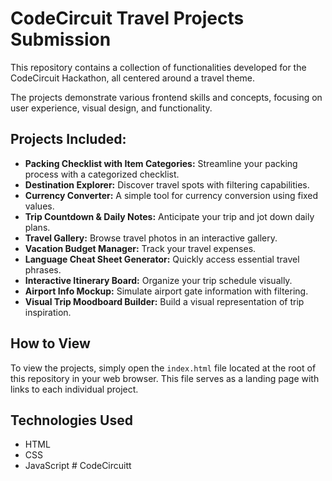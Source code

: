 # CodeCircuit Travel Projects Submission

This repository contains a collection of functionalities developed for the CodeCircuit Hackathon, all centered around a travel theme.

The projects demonstrate various frontend skills and concepts, focusing on user experience, visual design, and functionality.

## Projects Included:

*   **Packing Checklist with Item Categories:** Streamline your packing process with a categorized checklist.
*   **Destination Explorer:** Discover travel spots with filtering capabilities.
*   **Currency Converter:** A simple tool for currency conversion using fixed values.
*   **Trip Countdown & Daily Notes:** Anticipate your trip and jot down daily plans.
*   **Travel Gallery:** Browse travel photos in an interactive gallery.
*   **Vacation Budget Manager:** Track your travel expenses.
*   **Language Cheat Sheet Generator:** Quickly access essential travel phrases.
*   **Interactive Itinerary Board:** Organize your trip schedule visually.
*   **Airport Info Mockup:** Simulate airport gate information with filtering.
*   **Visual Trip Moodboard Builder:** Build a visual representation of trip inspiration.

## How to View

To view the projects, simply open the `index.html` file located at the root of this repository in your web browser. This file serves as a landing page with links to each individual project.

## Technologies Used

*   HTML
*   CSS
*   JavaScript 
#   C o d e C i r c u i t t  
 